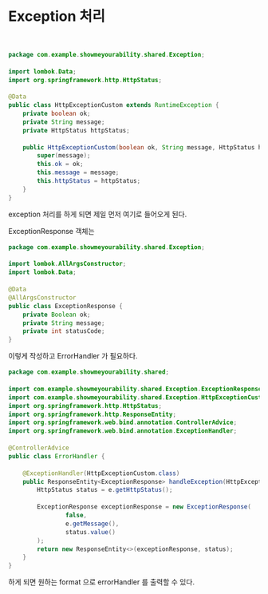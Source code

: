 # Exception 처리



<figure><img src=".gitbook/assets/스크린샷 2023-12-07 오후 2.46.51.png" alt=""><figcaption></figcaption></figure>

```java
package com.example.showmeyourability.shared.Exception;

import lombok.Data;
import org.springframework.http.HttpStatus;

@Data
public class HttpExceptionCustom extends RuntimeException {
    private boolean ok;
    private String message;
    private HttpStatus httpStatus;

    public HttpExceptionCustom(boolean ok, String message, HttpStatus httpStatus) {
        super(message);
        this.ok = ok;
        this.message = message;
        this.httpStatus = httpStatus;
    }
}

```

exception 처리를 하게 되면 제일 먼저 여기로 들어오게 된다.

ExceptionResponse 객체는&#x20;

```java
package com.example.showmeyourability.shared.Exception;

import lombok.AllArgsConstructor;
import lombok.Data;

@Data
@AllArgsConstructor
public class ExceptionResponse {
    private Boolean ok;
    private String message;
    private int statusCode;
}

```

이렇게 작성하고 ErrorHandler 가 필요하다.

```java
package com.example.showmeyourability.shared;

import com.example.showmeyourability.shared.Exception.ExceptionResponse;
import com.example.showmeyourability.shared.Exception.HttpExceptionCustom;
import org.springframework.http.HttpStatus;
import org.springframework.http.ResponseEntity;
import org.springframework.web.bind.annotation.ControllerAdvice;
import org.springframework.web.bind.annotation.ExceptionHandler;

@ControllerAdvice
public class ErrorHandler {

    @ExceptionHandler(HttpExceptionCustom.class)
    public ResponseEntity<ExceptionResponse> handleException(HttpExceptionCustom e) {
        HttpStatus status = e.getHttpStatus();

        ExceptionResponse exceptionResponse = new ExceptionResponse(
                false,
                e.getMessage(),
                status.value()
        );
        return new ResponseEntity<>(exceptionResponse, status);
    }
}
```

하게 되면 원하는 format 으로 errorHandler 를 출력할 수 있다.

